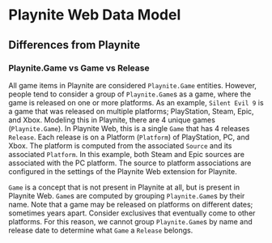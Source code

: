 # Playnite Web Data Model

## Differences from Playnite

### Playnite.Game vs Game vs Release

All game items in Playnite are considered `Playnite.Game` entities. However, people tend to consider a group of `Playnite.Game`s as a game, where the game is released on one or more platforms. As an example, `Silent Evil 9` is a game that was released on multiple platforms; PlayStation, Steam, Epic, and Xbox. Modeling this in Playnite, there are 4 unique games (`Playnite.Game`). In Playnite Web, this is a single `Game` that has 4 releases `Release`. Each release is on a Platform (`Platform`) of PlayStation, PC, and Xbox. The platform is computed from the associated `Source` and its associated `Platform`. In this example, both Steam and Epic sources are associated with the PC platform. The source to platform associations are configured in the settings of the Playnite Web extension for Playnite.

`Game` is a concept that is not present in Playnite at all, but is present in Playnite Web. `Game`s are computed by grouping `Playnite.Game`s by their name. Note that a game may be released on platforms on different dates; sometimes years apart. Consider exclusives that eventually come to other platforms. For this reason, we cannot group `Playnite.Game`s by name and release date to determine what `Game` a `Release` belongs.
